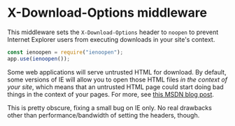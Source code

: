 # X-Download-Options middleware

This middleware sets the `X-Download-Options` header to `noopen` to prevent Internet Explorer users from executing downloads in your site's context.

```javascript
const ienoopen = require("ienoopen");
app.use(ienoopen());
```

Some web applications will serve untrusted HTML for download. By default, some versions of IE will allow you to open those HTML files _in the context of your site_, which means that an untrusted HTML page could start doing bad things in the context of your pages. For more, see [this MSDN blog post](https://docs.microsoft.com/en-us/archive/blogs/ie/ie8-security-part-v-comprehensive-protection).

This is pretty obscure, fixing a small bug on IE only. No real drawbacks other than performance/bandwidth of setting the headers, though.
